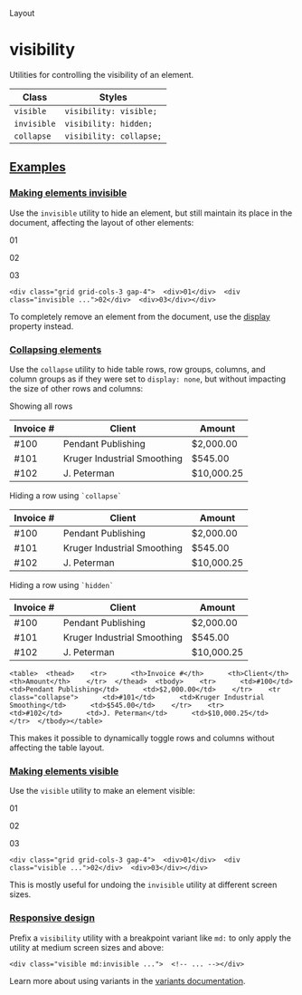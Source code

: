 <!--$-->

<!--/$-->

Layout

# visibility

Utilities for controlling the visibility of an element.

| Class       | Styles                  |
| ----------- | ----------------------- |
| `visible`   | `visibility: visible;`  |
| `invisible` | `visibility: hidden;`   |
| `collapse`  | `visibility: collapse;` |

## [Examples](#examples)

### [Making elements invisible](#making-elements-invisible)

Use the `invisible` utility to hide an element, but still maintain its place in the document, affecting the layout of other elements:

01

02

03

```
<div class="grid grid-cols-3 gap-4">  <div>01</div>  <div class="invisible ...">02</div>  <div>03</div></div>
```

To completely remove an element from the document, use the [display](/docs/display#hidden) property instead.

### [Collapsing elements](#collapsing-elements)

Use the `collapse` utility to hide table rows, row groups, columns, and column groups as if they were set to `display: none`, but without impacting the size of other rows and columns:

Showing all rows

| Invoice # | Client                      | Amount     |
| --------- | --------------------------- | ---------- |
| #100      | Pendant Publishing          | $2,000.00  |
| #101      | Kruger Industrial Smoothing | $545.00    |
| #102      | J. Peterman                 | $10,000.25 |

Hiding a row using `` `collapse` ``

| Invoice # | Client                      | Amount     |
| --------- | --------------------------- | ---------- |
| #100      | Pendant Publishing          | $2,000.00  |
| #101      | Kruger Industrial Smoothing | $545.00    |
| #102      | J. Peterman                 | $10,000.25 |

Hiding a row using `` `hidden` ``

| Invoice # | Client                      | Amount     |
| --------- | --------------------------- | ---------- |
| #100      | Pendant Publishing          | $2,000.00  |
| #101      | Kruger Industrial Smoothing | $545.00    |
| #102      | J. Peterman                 | $10,000.25 |

```
<table>  <thead>    <tr>      <th>Invoice #</th>      <th>Client</th>      <th>Amount</th>    </tr>  </thead>  <tbody>    <tr>      <td>#100</td>      <td>Pendant Publishing</td>      <td>$2,000.00</td>    </tr>    <tr class="collapse">      <td>#101</td>      <td>Kruger Industrial Smoothing</td>      <td>$545.00</td>    </tr>    <tr>      <td>#102</td>      <td>J. Peterman</td>      <td>$10,000.25</td>    </tr>  </tbody></table>
```

This makes it possible to dynamically toggle rows and columns without affecting the table layout.

### [Making elements visible](#making-elements-visible)

Use the `visible` utility to make an element visible:

01

02

03

```
<div class="grid grid-cols-3 gap-4">  <div>01</div>  <div class="visible ...">02</div>  <div>03</div></div>
```

This is mostly useful for undoing the `invisible` utility at different screen sizes.

### [Responsive design](#responsive-design)

Prefix <!-- -->a<!-- --> `visibility` utility<!-- --> <!-- -->with a breakpoint variant like `md:` to only apply the utility at <!-- -->medium<!-- --> <!-- -->screen sizes and above:

```
<div class="visible md:invisible ...">  <!-- ... --></div>
```

Learn more about using variants in the [variants documentation](/docs/hover-focus-and-other-states).

<!--$-->

<!--/$-->
